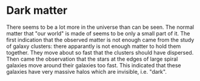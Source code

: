 # Dark matter
There seems to be a lot more in the universe than can be seen. The normal matter that "our world" is made of seems to be only a small part of it. The first indication that the observed matter is not enough came from the study of galaxy clusters: there apparantly is not enough matter to hold them together. They move about so fast that the clusters should have dispersed. Then came the observation that the stars at the edges of large spiral galaxies move around their galaxies too fast. This indicated that these galaxies have very massive halos which are invisible, i.e. "dark".

